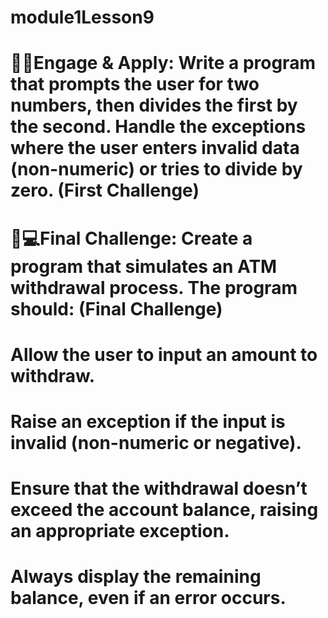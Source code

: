 # module1Lesson9

# 🧠📓Engage & Apply: Write a program that prompts the user for two numbers, then divides the first by the second. Handle the exceptions where the user enters invalid data (non-numeric) or tries to divide by zero. (First Challenge)

# 👾💻Final Challenge: Create a program that simulates an ATM withdrawal process. The program should: (Final Challenge)

# Allow the user to input an amount to withdraw.
# Raise an exception if the input is invalid (non-numeric or   negative).
# Ensure that the withdrawal doesn’t exceed the account balance, raising an appropriate exception.
# Always display the remaining balance, even if an error occurs.